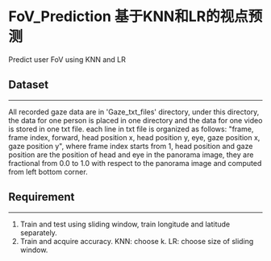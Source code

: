 # FoV_Prediction 基于KNN和LR的视点预测
Predict user FoV using KNN and LR

## Dataset
---
All recorded gaze data are in 'Gaze_txt_files' directory, under this directory, the data for one person is placed in one directory and the data for one video is stored in one txt file. each line in txt file is organized as follows: "frame, frame index, forward, head position x, head position y, eye, gaze position x, gaze position y", where frame index starts from 1, head position and gaze position are the position of head and eye in the panorama image, they are fractional from 0.0 to 1.0 with respect to the panorama image and computed from left bottom corner.

## Requirement
---
1. Train and test using sliding window, train longitude and latitude separately.
2. Train and acquire accuracy.
KNN: choose k.
LR: choose size of sliding window.
